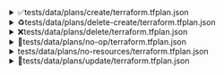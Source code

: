 <details>
<summary>✅tests/data/plans/create/terraform.tfplan.json</summary>
<details>
<summary>✅terraform_data.foo-bar
</summary>

```
input: "foo"
triggers_replace: null
```

</details>
</details>
<details>
<summary>♻️tests/data/plans/delete-create/terraform.tfplan.json</summary>
<details>
<summary>♻️null_resource.foo-bar
</summary>

```
id: "4525788878524015586" -> null
triggers: {"always_run":"2024-10-25T21:40:19Z"} -> {}
```

</details>
</details>
<details>
<summary>❌tests/data/plans/delete/terraform.tfplan.json</summary>
<details>
<summary>❌terraform_data.foo-bar
</summary>

```
id: "96202d3f-5e6b-8c7f-8e5a-7d1599601bd8"
input: "foo"
output: "foo"
triggers_replace: null
```

</details>
</details>
<details>
<summary>🟰tests/data/plans/no-op/terraform.tfplan.json</summary>
<details>
<summary>🟰terraform_data.foo-bar
</summary>

```
id: "0f61b5b9-e9e3-1625-f62b-501a232653f9"
input: "foo"
output: "foo"
triggers_replace: null
```

</details>
</details>
<details>
<summary>tests/data/plans/no-resources/terraform.tfplan.json</summary>
No resource changes
</details>
<details>
<summary>🔄tests/data/plans/update/terraform.tfplan.json</summary>
<details>
<summary>🔄terraform_data.foo-bar
</summary>

```
id: "72285066-beaf-bd58-0c9f-0c5e7ae166a2"
input: "foo" -> "bar"
output: "foo" -> null
triggers_replace: null
```

</details>
</details>
